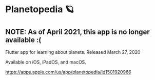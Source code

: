 # Planetopedia 🪐

## NOTE: As of April 2021, this app is no longer available :(

Flutter app for learning about planets.
Released March 27, 2020

Available on iOS, iPadOS, and macOS.

https://apps.apple.com/us/app/planetopedia/id1501920966
